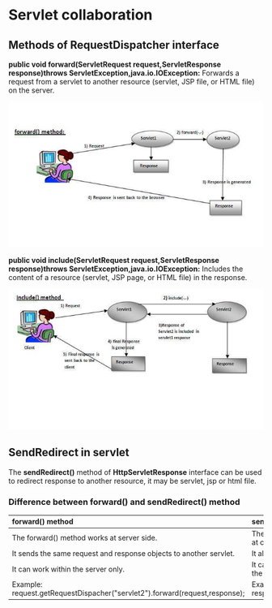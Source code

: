 # Servlet collaboration

## Methods of RequestDispatcher interface

**public void forward\(ServletRequest request,ServletResponse response\)throws ServletException,java.io.IOException:**  Forwards a request from a servlet to another resource \(servlet, JSP file, or HTML file\) on the server.

![](../../.gitbook/assets/image%20%287%29.png)

**public void include\(ServletRequest request,ServletResponse response\)throws ServletException,java.io.IOException:** Includes the content of a resource \(servlet, JSP page, or HTML file\) in the response.

![](../../.gitbook/assets/image.png)

## SendRedirect in servlet

 The **sendRedirect\(\)** method of **HttpServletResponse** interface can be used to redirect response to another resource, it may be servlet, jsp or html file.

### Difference between forward\(\) and sendRedirect\(\) method

| forward\(\) method | sendRedirect\(\) method |
| :--- | :--- |
| The forward\(\) method works at server side. | The sendRedirect\(\) method works at client side. |
| It sends the same request and response objects to another servlet. | It always sends a new request. |
| It can work within the server only. | It can be used within and outside the server. |
| Example: request.getRequestDispacher\("servlet2"\).forward\(request,response\); | Example: response.sendRedirect\("servlet2"\); |

